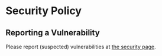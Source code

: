 # Security Policy

## Reporting a Vulnerability

Please report (suspected) vulnerabilities at [the security page](https://github.com/Dashboy1998/MKV_Namer/security).

